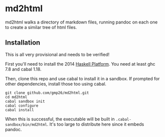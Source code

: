 md2html
=======

md2html walks a directory of markdown files, running pandoc on each one to create a similar tree of html files.

Installation
---

This is all very provisional and needs to be verified!

First you'll need to install the 2014 [Haskell Platform](http://www.haskell.org/platform/). You need at least ghc 7.8 and cabal 1.18.

Then, clone this repo and use cabal to install it in a sandbox. If prompted for other dependencies, install those too using cabal.

```
git clone github.com/gmp26/md2html.git
cd md2html
cabal sandbox init
cabal configure
cabal install
```

When this is successful, the executable will be built in `.cabal-sandbox/bin/md2html`. It's too large to distribute here since it embeds pandoc.

